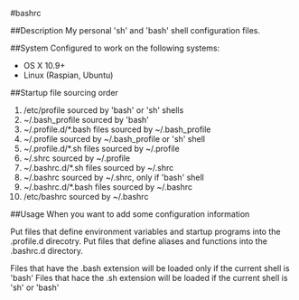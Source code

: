 #bashrc

##Description
My personal 'sh' and 'bash' shell configuration files.

##System
Configured to work on the following systems:
* OS X 10.9+
* Linux (Raspian, Ubuntu)

##Startup file sourcing order
1. /etc/profile               sourced by 'bash' or 'sh' shells
2. ~/.bash_profile					  sourced by 'bash'
3. ~/.profile.d/*.bash files	sourced by ~/.bash_profile
4. ~/.profile						      sourced by ~/.bash_profile or 'sh' shell
5. ~/.profile.d/*.sh files 		sourced by ~/.profile
6. ~/.shrc							      sourced by ~/.profile
7. ~/.bashrc.d/*.sh files			sourced by ~/.shrc
8. ~/.bashrc						      sourced by ~/.shrc, only if 'bash' shell
9. ~/.bashrc.d/*.bash files		sourced by ~/.bashrc
10. /etc/bashrc						    sourced by ~/.bashrc

##Usage
When you want to add some configuration information

Put files that define environment variables and startup programs into the .profile.d direcotry.
Put files that define aliases and functions into the .bashrc.d directory.

Files that have the .bash extension will be loaded only if the current shell is 'bash'
Files that hace the .sh extension will be loaded if the current shell is 'sh' or 'bash'
